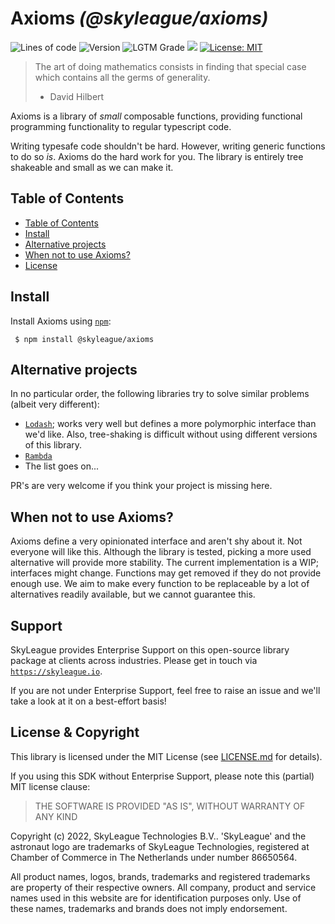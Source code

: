 # Axioms _(@skyleague/axioms)_

<p>
  <img alt="Lines of code" src="https://img.shields.io/tokei/lines/github/skyleague/axioms" />
  <img alt="Version" src="https://img.shields.io/github/package-json/v/skyleague/axioms" />
  <img alt="LGTM Grade" src="https://img.shields.io/lgtm/grade/javascript/github/skyleague/axioms" />
  <img src="https://img.shields.io/badge/node-%3E%3D16-blue.svg" />
  <a href="#" target="_blank">
    <img alt="License: MIT" src="https://img.shields.io/badge/License-MIT-yellow.svg" />
  </a>
</p>

> The art of doing mathematics consists in finding that special case which contains all the germs of generality.
>
> -   David Hilbert

Axioms is a library of *small* composable functions, providing functional programming functionality to regular typescript code.

Writing typesafe code shouldn't be hard. However, writing generic functions to do so *is*. Axioms do the hard work for you. The library is entirely tree shakeable and small as we can make it.

## Table of Contents

<!-- toc -->

- [Table of Contents](#table-of-contents)
- [Install](#install)
- [Alternative projects](#alternative-projects)
- [When not to use Axioms?](#when-not-to-use-axioms)
- [License](#license)

<!-- tocstop -->

## Install

Install Axioms using [`npm`](https://www.npmjs.com/):

```console
 $ npm install @skyleague/axioms
```

## Alternative projects

In no particular order, the following libraries try to solve similar problems (albeit very different):

- [`Lodash`](https://github.com/lodash/lodash); works very well but defines a more polymorphic interface than we'd like. Also, tree-shaking is difficult without using different versions of this library.
- [`Rambda`](https://ramdajs.com/)
- The list goes on...

PR's are very welcome if you think your project is missing here.

## When not to use Axioms?

Axioms define a very opinionated interface and aren't shy about it. Not everyone will like this.
Although the library is tested, picking a more used alternative will provide more stability.
The current implementation is a WIP; interfaces might change. Functions may get removed if they do not provide enough use. We aim to make every function to be replaceable by a lot of alternatives readily available, but we cannot guarantee this.

## Support

SkyLeague provides Enterprise Support on this open-source library package at clients across industries. Please get in touch via [`https://skyleague.io`](https://skyleague.io).

If you are not under Enterprise Support, feel free to raise an issue and we'll take a look at it on a best-effort basis!

## License & Copyright

This library is licensed under the MIT License (see [LICENSE.md](./LICENSE.md) for details).

If you using this SDK without Enterprise Support, please note this (partial) MIT license clause:

> THE SOFTWARE IS PROVIDED "AS IS", WITHOUT WARRANTY OF ANY KIND

Copyright (c) 2022, SkyLeague Technologies B.V..
'SkyLeague' and the astronaut logo are trademarks of SkyLeague Technologies, registered at Chamber of Commerce in The Netherlands under number 86650564.

All product names, logos, brands, trademarks and registered trademarks are property of their respective owners. All company, product and service names used in this website are for identification purposes only. Use of these names, trademarks and brands does not imply endorsement.
